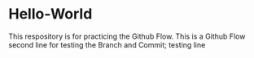 # Hello-World
This respository is for practicing the Github Flow.
This is a Github Flow second line for testing the Branch and Commit;
testing line 
